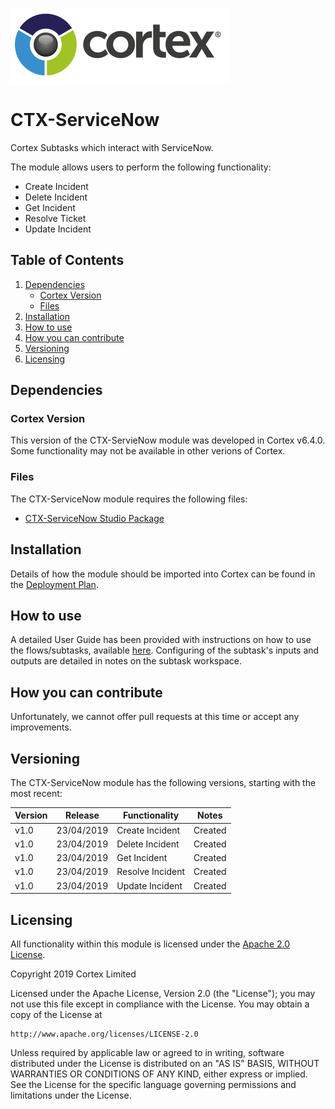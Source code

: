 <a href="https://www.cortex-ia.co.uk/" target="_blank"><img src="https://github.com/CortexIATest/CTXImages/blob/master/Cortex-350-120.png" alt="Welcome to Cortex!" width="350" height="120" border="0"></a>

# CTX-ServiceNow
Cortex Subtasks which interact with ServiceNow.

The module allows users to perform the following functionality:
* Create Incident
* Delete Incident
* Get Incident
* Resolve Ticket
* Update Incident

## Table of Contents
1) [Dependencies](#dependencies)
    * [Cortex Version](#cortex-version)
    * [Files](#files)
1) [Installation](#installation)
1) [How to use](#how-to-use)
1) [How you can contribute](#how-you-can-contribute)
1) [Versioning](#versioning)
1) [Licensing](#licensing)

## Dependencies
### Cortex Version
This version of the CTX-ServieNow module was developed in Cortex v6.4.0. Some functionality may not be available in other verions of Cortex.

### Files
The CTX-ServiceNow module requires the following files:
* [CTX-ServiceNow Studio Package](https://github.com/CortexIATest/CTXExcel/releases/download/untagged-735f460df6f7d65c9d19/Cortex.Studio.Package.-.V2.2.studiopkg)

## Installation
Details of how the module should be imported into Cortex can be found in the [Deployment Plan](#Installation).

## How to use
A detailed User Guide has been provided with instructions on how to use the flows/subtasks, available [here](https://github.com/CortexIATest/CTXExcel/blob/master/CTXExcel%20-%20LLD%20-%20v2.2.docx). Configuring of the subtask's inputs and outputs are detailed in notes on the subtask workspace.

## How you can contribute
Unfortunately, we cannot offer pull requests at this time or accept any improvements.

## Versioning
The CTX-ServiceNow module has the following versions, starting with the most recent:

Version | Release | Functionality | Notes
------------ | ------------- | ----------- | -----------
v1.0 | 23/04/2019 | Create Incident | Created
v1.0 | 23/04/2019 | Delete Incident | Created
v1.0 | 23/04/2019 | Get Incident | Created
v1.0 | 23/04/2019 | Resolve Incident | Created
v1.0 | 23/04/2019 | Update Incident | Created

## Licensing
All functionality within this module is licensed under the [Apache 2.0 License](https://www.apache.org/licenses/LICENSE-2.0).

Copyright 2019 Cortex Limited

Licensed under the Apache License, Version 2.0 (the "License");
you may not use this file except in compliance with the License.
You may obtain a copy of the License at

    http://www.apache.org/licenses/LICENSE-2.0

Unless required by applicable law or agreed to in writing, software
distributed under the License is distributed on an "AS IS" BASIS,
WITHOUT WARRANTIES OR CONDITIONS OF ANY KIND, either express or implied.
See the License for the specific language governing permissions and
limitations under the License.
